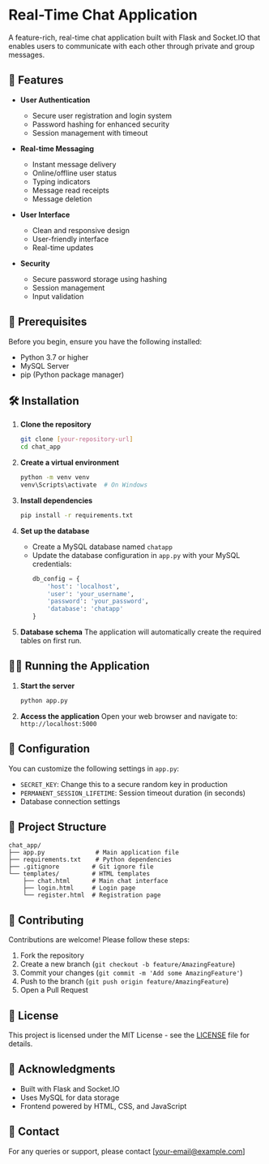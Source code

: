 # Real-Time Chat Application

A feature-rich, real-time chat application built with Flask and Socket.IO that enables users to communicate with each other through private and group messages.

## 🌟 Features

- **User Authentication**
  - Secure user registration and login system
  - Password hashing for enhanced security
  - Session management with timeout

- **Real-time Messaging**
  - Instant message delivery
  - Online/offline user status
  - Typing indicators
  - Message read receipts
  - Message deletion

- **User Interface**
  - Clean and responsive design
  - User-friendly interface
  - Real-time updates

- **Security**
  - Secure password storage using hashing
  - Session management
  - Input validation

## 🚀 Prerequisites

Before you begin, ensure you have the following installed:

- Python 3.7 or higher
- MySQL Server
- pip (Python package manager)

## 🛠 Installation

1. **Clone the repository**
   ```bash
   git clone [your-repository-url]
   cd chat_app
   ```

2. **Create a virtual environment**
   ```bash
   python -m venv venv
   venv\Scripts\activate  # On Windows
   ```

3. **Install dependencies**
   ```bash
   pip install -r requirements.txt
   ```

4. **Set up the database**
   - Create a MySQL database named `chatapp`
   - Update the database configuration in `app.py` with your MySQL credentials:
     ```python
     db_config = {
         'host': 'localhost',
         'user': 'your_username',
         'password': 'your_password',
         'database': 'chatapp'
     }
     ```

5. **Database schema**
   The application will automatically create the required tables on first run.

## 🏃‍♂️ Running the Application

1. **Start the server**
   ```bash
   python app.py
   ```

2. **Access the application**
   Open your web browser and navigate to: `http://localhost:5000`

## 🔧 Configuration

You can customize the following settings in `app.py`:

- `SECRET_KEY`: Change this to a secure random key in production
- `PERMANENT_SESSION_LIFETIME`: Session timeout duration (in seconds)
- Database connection settings

## 📂 Project Structure

```
chat_app/
├── app.py              # Main application file
├── requirements.txt    # Python dependencies
├── .gitignore         # Git ignore file
└── templates/         # HTML templates
    ├── chat.html      # Main chat interface
    ├── login.html     # Login page
    └── register.html  # Registration page
```

## 🤝 Contributing

Contributions are welcome! Please follow these steps:

1. Fork the repository
2. Create a new branch (`git checkout -b feature/AmazingFeature`)
3. Commit your changes (`git commit -m 'Add some AmazingFeature'`)
4. Push to the branch (`git push origin feature/AmazingFeature`)
5. Open a Pull Request

## 📄 License

This project is licensed under the MIT License - see the [LICENSE](LICENSE) file for details.

## 🙏 Acknowledgments

- Built with Flask and Socket.IO
- Uses MySQL for data storage
- Frontend powered by HTML, CSS, and JavaScript

## 📧 Contact

For any queries or support, please contact [your-email@example.com]
